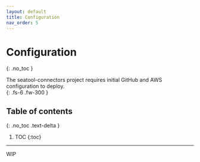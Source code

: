 ```yaml
---
layout: default
title: Configuration
nav_order: 5
---
```


# Configuration
{: .no_toc }

The seatool-connectors project requires initial GitHub and AWS configuration to deploy.  
{: .fs-6 .fw-300 }

## Table of contents
{: .no_toc .text-delta }

1. TOC
{:toc}

---

WIP